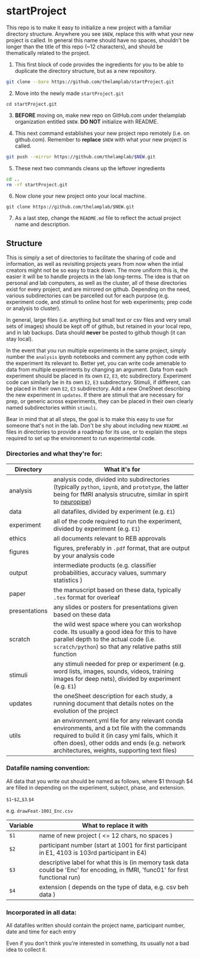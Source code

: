 # startProject

This repo is to make it easy to initialize a new project with a familiar directory structure. Anywhere you see `$NEW`, replace this with what your new project is called. In general this name should have no spaces, shouldn't be longer than the title of this repo (~12 characters), and should be thematically related to the project.

1. This first block of code provides the ingredients for you to be able to duplicate the directory structure, but as a new repository.

```bash
git clone --bare https://github.com/thelamplab/startProject.git
```

2. Move into the newly made `startProject.git`

```
cd startProject.git
```
3. **BEFORE** moving on, make new repo on GitHub.com under thelamplab organization entitled `$NEW`. **DO NOT** initialize with README.

4. This next command establishes your new project repo remotely (i.e. on github.com). Remember to **replace** `$NEW` with what your new project is called.

```bash
git push --mirror https://github.com/thelamplab/$NEW.git
```

5. These next two commands cleans up the leftover ingredients

```bash
cd ..
rm -rf startProject.git
```

6. Now clone your new project onto your local machine.

```
git clone https://github.com/thelamplab/$NEW.git
```

7. As a last step, change the `README.md` file to reflect the actual project name and description.

## Structure

This is simply a set of directories to facilitate the sharing of code and information, as well as revisiting projects years from now when the intial creators might not be so easy to track down. The more uniform this is, the easier it will be to handle projects in the lab long-terms. The idea is that on personal and lab computers, as well as the cluster, all of these directories exist for every project, and are mirrored on github. Depending on the need, various subdirectories can be parcelled out for each purpose (e.g. experiment code, and stimuli to online host for web experiments; prep code or analysis to cluster).

In general, large files (i.e. anything but small text or csv files and very small sets of images) should be kept off of github, but retained in your local repo, and in lab backups. Data should **never** be posted to github though (it can stay local).

In the event that you run multiple experiments in the same project, simply number the `analysis` ipynb notebooks and comment any python code with the experiment its relevant to. Better yet, you can write code amenable to data from multiple experiments by changing an argument. Data from each experiment should be placed in its own `E2`, `E3`, etc subdirectory. Experiment code can similarly be in its own `E2`, `E3` subdirectory. Stimuli, if different, can be placed in their own `E2`, `E3` subdirectory.  Add a new OneSheet describing the new experiment in `updates`. If there are stimuli that are necessary for prep, or generic across experiments, they can be placed in their own clearly named subdirectories within `stimuli`.

Bear in mind that at all steps, the goal is to make this easy to use for someone that's not in the lab. Don't be shy about including new `README.md` files in directories to provide a roadmap for its use, or to explain the steps required to set up the environment to run experimental code.


### Directories and what they're for:

| Directory     | What it's for             |
| ------------- |-------------    |
| analysis | analysis code, divided into subdirectories (typically `python`, `ipynb`, and `prototype`, the latter being for fMRI analysis strucutre, similar in spirit to [neuropipe](https://github.com/ntblab/neuropipe)) |
| data | all datafiles, divided by experiment (e.g. `E1`) |
|experiment | all of the code required to run the experiment, divided by experiment (e.g. `E1`) |
|ethics | all documents relevant to REB approvals | 
|figures | figures, preferably in `.pdf` format, that are output by your analysis code | 
| output | intermediate products (e.g. classifier probabilities, accuracy values, summary statistics ) |
| paper | the manuscript based on these data, typically `.tex` format for overleaf | 
|presentations | any slides or posters for presentations given based on these data | 
|scratch | the wild west space where you can workshop code. Its usually a good idea for this to have parallel depth to the actual code (i.e. `scratch/python`) so that any relative paths still function | 
|stimuli | any stimuli needed for prep or experiment (e.g. word lists, images, sounds, videos, training images for deep nets), divided by experiment (e.g. `E1`)|
|updates | the oneSheet description for each study, a running document that details notes on the evolution of the project|
|utils | an environment.yml file for any relevant conda environments, and a txt file with the commands required to build it (in casy yml fails, which it often does), other odds and ends (e.g. network architectures, weights, supporting text files)|

### Datafile naming convention:

All data that you write out should be named as follows, where $1 through $4 are filled in depending on the experiment, subject, phase, and extension.

`$1`-`$2`_`$3`.`$4`

e.g. `drawFeat-1001_Enc.csv`

| Variable | What to replace it with |
| ------------- |-------------    |
| `$1` | name of new project ( <= 12 chars, no spaces ) | 
| `$2` | participant number (start at 1001 for first participant in E1, 4103 is 103rd participant in E4) |
| `$3` | descriptive label for what this is (in memory task data could be 'Enc' for encoding, in fMRI, 'func01' for first functional run) |
| `$4` | extension ( depends on the type of data, e.g. csv beh data ) |

### Incorporated in all data:

All datafiles written should contain the project name, participant number, date and time for each entry

Even if you don't think you're interested in something, its usually not a bad idea to collect it.
